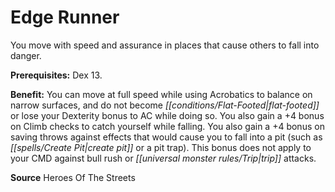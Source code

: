 ﻿---
cssclass: [feats]

---
# Edge Runner

You move with speed and assurance in places that cause others to fall into danger.

**Prerequisites:** Dex 13.

**Benefit:** You can move at full speed while using Acrobatics to balance on narrow surfaces, and do not become _[[conditions/Flat-Footed|flat-footed]]_ or lose your Dexterity bonus to AC while doing so. You also gain a +4 bonus on Climb checks to catch yourself while falling. You also gain a +4 bonus on saving throws against effects that would cause you to fall into a pit (such as _[[spells/Create Pit|create pit]]_ or a pit trap). This bonus does not apply to your CMD against bull rush or _[[universal monster rules/Trip|trip]]_ attacks.

**Source** Heroes Of The Streets